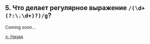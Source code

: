 ## 5. Что делает регулярное выражение `/(\d+(?:\.\d+)?)/g`?

Coming soon...

[← Назад](../readme.md)
